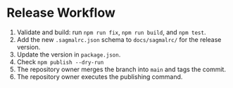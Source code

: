 # Release Workflow

1. Validate and build: run `npm run fix`, `npm run build`, and `npm test`.
2. Add the new `.sagmalrc.json` schema to `docs/sagmalrc/` for the release version.
3. Update the version in `package.json`.
4. Check `npm publish --dry-run`
5. The repository owner merges the branch into `main` and tags the commit.
6. The repository owner executes the publishing command.
